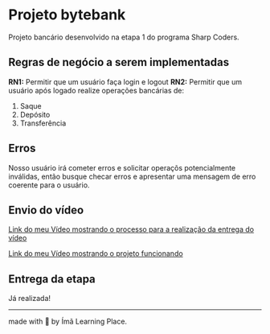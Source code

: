 # Projeto bytebank

Projeto bancário desenvolvido na etapa 1 do programa Sharp Coders.

## Regras de negócio a serem implementadas

**RN1:** Permitir que um usuário faça login e logout
**RN2:** Permitir que um usuário após logado realize operações bancárias de:

  1. Saque
  2. Depósito
  3. Transferência

## Erros

Nosso usuário irá cometer erros e solicitar operaçõs potencialmente inválidas, então busque checar erros e apresentar uma mensagem de erro coerente para o usuário.

## Envio do vídeo

[Link do meu Vídeo mostrando o processo para a realização da entrega do vídeo](https://www.youtube.com/watch?v=lrTl6SbzwZo)

[Link do meu Vídeo mostrando o projeto funcionando](https://youtu.be/6OuZPphKjzc)

## Entrega da etapa

Já realizada!

-----

made with 💙 by Ímã Learning Place.